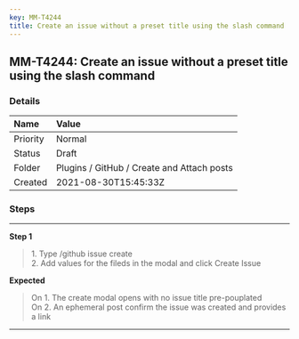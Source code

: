 ```yaml
---
key: MM-T4244
title: Create an issue without a preset title using the slash command
---
```


## MM-T4244: Create an issue without a preset title using the slash command

### Details

| Name     | Value                                      |
| :------- | :----------------------------------------- |
| Priority | Normal                                     |
| Status   | Draft                                      |
| Folder   | Plugins / GitHub / Create and Attach posts |
| Created  | 2021-08-30T15:45:33Z                       |

### Steps

<hr/>

**Step 1**

> <article>1. Type /github issue create<br />2. Add values for the fileds in the modal and click Create Issue</article>

**Expected**

> <article>On 1. The create modal opens with no issue title pre-pouplated<br />On 2. An ephemeral post confirm the issue was created and provides a link</article>

<hr/>
